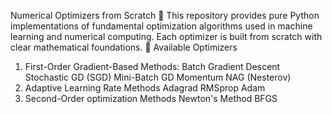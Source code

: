 Numerical Optimizers from Scratch 🚀
This repository provides pure Python implementations of fundamental optimization algorithms used in machine learning and numerical computing. Each optimizer is built from scratch with clear mathematical foundations.
📌 Available Optimizers
1. First-Order Gradient-Based Methods:
   Batch Gradient Descent
   Stochastic GD (SGD)
   Mini-Batch GD
   Momentum
   NAG (Nesterov)
3. Adaptive Learning Rate Methods
   Adagrad
   RMSprop
   Adam
4. Second-Order optimization Methods
   Newton's Method
   BFGS
 
